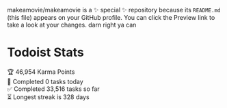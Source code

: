 makeamovie/makeamovie is a ✨ special ✨ repository because its `README.md` (this file) appears on your GitHub profile.
You can click the Preview link to take a look at your changes. darn right ya can

# Todoist Stats

<!-- TODO-IST:START -->
🏆  46,954 Karma Points           
🌸  Completed 0 tasks today           
✅  Completed 33,516 tasks so far           
⏳  Longest streak is 328 days
<!-- TODO-IST:END -->